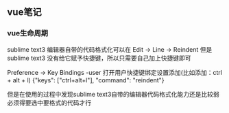 ## vue笔记

### vue生命周期


sublime text3 编辑器自带的代码格式化可以在 
Edit -> Line -> Reindent
但是sublime text3 没有给它赋予快捷键，所以只需要自己加上快捷键即可

Preference  ->  Key Bindings -user
打开用户快捷键绑定设置添加(比如添加：ctrl + alt + l)
{"keys": ["ctrl+alt+l"], "command": "reindent"}

但是在使用的过程中发现sublime text3自带的编辑器代码格式化能力还是比较弱
必须得要选中要格式的代码才行

